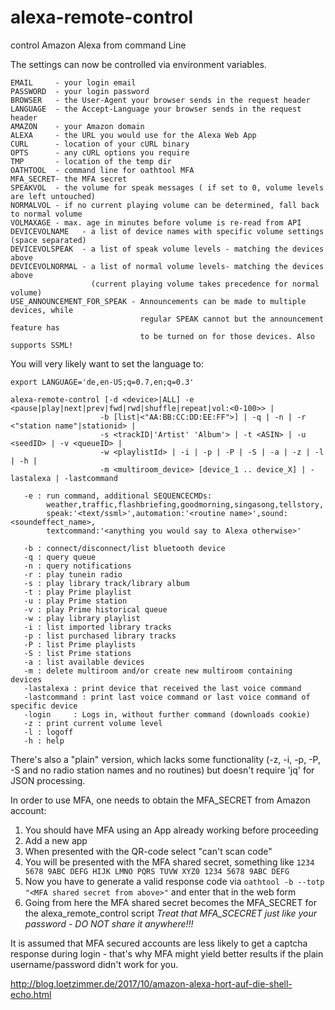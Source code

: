
# alexa-remote-control
control Amazon Alexa from command Line

The settings can now be controlled via environment variables.
```
EMAIL     - your login email
PASSWORD  - your login password
BROWSER   - the User-Agent your browser sends in the request header
LANGUAGE  - the Accept-Language your browser sends in the request header
AMAZON    - your Amazon domain
ALEXA     - the URL you would use for the Alexa Web App
CURL      - location of your cURL binary
OPTS      - any cURL options you require
TMP       - location of the temp dir
OATHTOOL  - command line for oathtool MFA
MFA_SECRET- the MFA secret
SPEAKVOL  - the volume for speak messages ( if set to 0, volume levels are left untouched)
NORMALVOL - if no current playing volume can be determined, fall back to normal volume
VOLMAXAGE - max. age in minutes before volume is re-read from API
DEVICEVOLNAME   - a list of device names with specific volume settings (space separated)
DEVICEVOLSPEAK  - a list of speak volume levels - matching the devices above
DEVICEVOLNORMAL - a list of normal volume levels- matching the devices above
                  (current playing volume takes precedence for normal volume)
USE_ANNOUNCEMENT_FOR_SPEAK - Announcements can be made to multiple devices, while
                             regular SPEAK cannot but the announcement feature has
                             to be turned on for those devices. Also supports SSML!
```
You will very likely want to set the language to:
```
export LANGUAGE='de,en-US;q=0.7,en;q=0.3'
```

```
alexa-remote-control [-d <device>|ALL] -e <pause|play|next|prev|fwd|rwd|shuffle|repeat|vol:<0-100>> |
                    -b [list|<"AA:BB:CC:DD:EE:FF">] | -q | -n | -r <"station name"|stationid> |
                    -s <trackID|'Artist' 'Album'> | -t <ASIN> | -u <seedID> | -v <queueID> |
                    -w <playlistId> | -i | -p | -P | -S | -a | -z | -l | -h |
                    -m <multiroom_device> [device_1 .. device_X] | -lastalexa | -lastcommand

   -e : run command, additional SEQUENCECMDs:
        weather,traffic,flashbriefing,goodmorning,singasong,tellstory,
        speak:'<text/ssml>',automation:'<routine name>',sound:<soundeffect_name>,
        textcommand:'<anything you would say to Alexa otherwise>'

   -b : connect/disconnect/list bluetooth device
   -q : query queue
   -n : query notifications
   -r : play tunein radio
   -s : play library track/library album
   -t : play Prime playlist
   -u : play Prime station
   -v : play Prime historical queue
   -w : play library playlist
   -i : list imported library tracks
   -p : list purchased library tracks
   -P : list Prime playlists
   -S : list Prime stations
   -a : list available devices
   -m : delete multiroom and/or create new multiroom containing devices
   -lastalexa : print device that received the last voice command
   -lastcommand : print last voice command or last voice command of specific device
   -login     : Logs in, without further command (downloads cookie)
   -z : print current volume level
   -l : logoff
   -h : help
```

There's also a "plain" version, which lacks some functionality (-z, -i, -p, -P, -S and no radio station names and no routines) but doesn't require 'jq' for JSON processing.

In order to use MFA, one needs to obtain the MFA_SECRET from Amazon account:
1. You should have MFA using an App already working before proceeding
1. Add a new app
1. When presented with the QR-code select "can't scan code"
1. You will be presented with the MFA shared secret, something like `1234 5678 9ABC DEFG HIJK LMNO PQRS TUVW XYZ0 1234 5678 9ABC DEFG`
1. Now you have to generate a valid response code via `oathtool -b --totp "<MFA shared secret from above>"` and enter that in the web form
1. Going from here the MFA shared secret becomes the MFA_SECRET for the alexa_remote_control script
*Treat that MFA_SCECRET just like your password - DO NOT share it anywhere!!!*

It is assumed that MFA secured accounts are less likely to get a captcha response during login - that's why MFA might yield better results if the plain username/password didn't work for you.

http://blog.loetzimmer.de/2017/10/amazon-alexa-hort-auf-die-shell-echo.html
